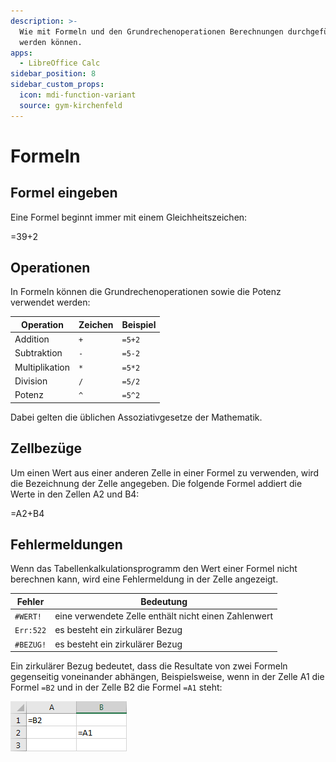 ```yaml
---
description: >-
  Wie mit Formeln und den Grundrechenoperationen Berechnungen durchgeführt
  werden können.
apps:
  - LibreOffice Calc
sidebar_position: 8
sidebar_custom_props:
  icon: mdi-function-variant
  source: gym-kirchenfeld
---
```


# Formeln




## Formel eingeben

Eine Formel beginnt immer mit einem Gleichheitszeichen:

<ExcelBox>=39+2</ExcelBox>

## Operationen

In Formeln können die Grundrechenoperationen sowie die Potenz verwendet werden:

| Operation      | Zeichen | Beispiel |
| -------------- | ------- | -------- |
| Addition       | `+`     | `=5+2`   |
| Subtraktion    | `-`     | `=5-2`   |
| Multiplikation | `*`     | `=5*2`   |
| Division       | `/`     | `=5/2`   |
| Potenz         | `^`     | `=5^2`   |

Dabei gelten die üblichen Assoziativgesetze der Mathematik.

## Zellbezüge

Um einen Wert aus einer anderen Zelle in einer Formel zu verwenden, wird die Bezeichnung der Zelle angegeben. Die folgende Formel addiert die Werte in den Zellen A2 und B4:

<ExcelBox>=A2+B4</ExcelBox>

## Fehlermeldungen

Wenn das Tabellenkalkulationsprogramm den Wert einer Formel nicht berechnen kann, wird eine Fehlermeldung in der Zelle angezeigt.

| Fehler    | Bedeutung                                            |
| --------- | ---------------------------------------------------- |
| `#WERT!`  | eine verwendete Zelle enthält nicht einen Zahlenwert |
| `Err:522` | es besteht ein zirkulärer Bezug                      |
| `#BEZUG!` | es besteht ein zirkulärer Bezug                      |

Ein zirkulärer Bezug bedeutet, dass die Resultate von zwei Formeln gegenseitig voneinander abhängen, Beispielsweise, wenn in der Zelle A1 die Formel `=B2` und in der Zelle B2 die Formel `=A1` steht:

![Hier liegt ein Zirkelbezug vor](./circular-reference.png)
